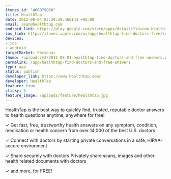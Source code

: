 ```yaml
---
itunes_id: "466079030"
title: HealthTap
date: 2012-08-04 02:29:39.466144 +00:00
email: sean@healthtap.com
android_link: https://play.google.com/store/apps/details?id=com.healthtap.userhtexpress
ios_link: http://itunes.apple.com/us/app/healthtap-find-doctors-free/id466079030
devices:
- ios
- android
targetMarket: Personal
thumb: /uploads/v2/2012-08-01-healthtap-find-doctors-and-free-answers.png
permalink: /app/healthtap-find-doctors-and-free-answers
type: app
status: publish
developer_link: https://www.healthtap.com/
developer: HealthTap
feature: true
sticky: 5
feature_image: /uploads/feature/healthtap.jpg
---
```


HealthTap is the best way to quickly find, trusted, reputable doctor answers to health questions anytime, anywhere for free!

✓ Get fast, free, trustworthy health answers
on any symptom, condition, medication or health concern from over 14,000 of the best U.S. doctors

✓ Connect with doctors
by starting private conversations in a safe, HIPAA-secure environment

✓ Share securely with doctors
Privately share scans, images and other health related documents with doctors

✓ and more, for FREE!
